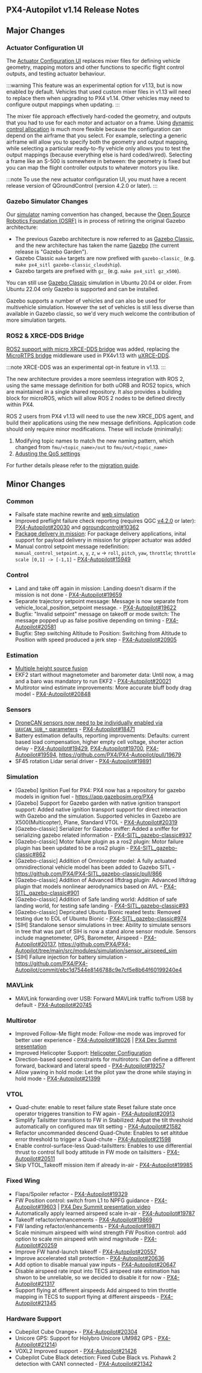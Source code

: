 ## PX4-Autopilot v1.14 Release Notes

## Major Changes

### Actuator Configuration UI

The [Actuator Configuration UI](../config/actuators.md) replaces mixer files for defining vehicle geometry, mapping motors and other functions to specific flight control outputs, and testing actuator behaviour.

:::warning
This feature was an experimental option for v1.13, but is now enabled by default.
Vehicles that used custom mixer files in v1.13 will need to replace them when upgrading to PX4 v1.14.
Other vehicles may need to configure output mappings when updating.
:::

The mixer file approach effectively hard-coded the geometry, and outputs that you had to use for each motor and actuator on a frame.
Using [dynamic control allocation](../concept/control_allocation.md) is much more flexible because the configuration can depend on the airframe that you select.
For example, selecting a generic airframe will allow you to specify both the geometry and output mapping, while selecting a particular ready-to-fly vehicle only allows you to test the output mappings (because everything else is hard coded/wired).
Selecting a frame like an S-500 is somewhere in between: the geometry is fixed but you can map the flight controller outputs to whatever motors you like.

:::note
To use the new actuator configuration UI, you must have a recent release version of QGroundControl (version 4.2.0 or later).
:::

### Gazebo Simulator Changes

Our [simulator](../simulation/README.md) naming convention has changed, because the [Open Source Robotics Foundation (OSRF)](https://www.openrobotics.org/) is in process of retiring the original Gazebo architecture:

- The previous Gazebo architecture is now referred to as [Gazebo Classic](../sim_gazebo_classic/README.md#running-the-simulation), and the new architecture has taken the name [Gazebo](../sim_gazebo_gz/README.md) (the current release is "Gazebo Garden").
- Gazebo Classic `make` targets are now prefixed with `gazebo-classic_` (e.g. `make px4_sitl gazebo-classic_cloudship`).
- Gazebo targets are prefixed with `gz_` (e.g. `make px4_sitl gz_x500`).

You can still use [Gazebo Classic](../sim_gazebo_classic/README.md#running-the-simulation) simulation in Ubuntu 20.04 or older.
From Ubuntu 22.04 only Gazebo is supported and can be installed.

Gazebo supports a number of vehicles and can also be used for multivehicle simulation.
However the set of vehicles is still less diverse than available in Gazebo classic, so we'd very much welcome the contribution of more simulation targets.

### ROS2 & XRCE-DDS Bridge

[ROS2 support with micro XRCE-DDS bridge](../ros/ros2_comm.md) was added, replacing the [MicroRTPS bridge](https://docs.px4.io/v1.13/en/middleware/micrortps.html) middleware used in PX4v1.13 with [uXRCE-DDS](../middleware/uxrce_dds.md).

:::note
XRCE-DDS was an experimental opt-in feature in v1.13.
:::

The new architecture provides a more seemless integration with ROS 2, using the same message definition for both uORB and ROS2 topics, which are maintained in a single shared repository.
It also provides a building block for microROS, which will allow ROS 2 nodes to be defined directly within PX4.

ROS 2 users from PX4 v1.13 will need to use the new XRCE_DDS agent, and build their applications using the new message definitions.
Application code should only require minor modifications.
These will include (minimally):

1. Modifying topic names to match the new naming pattern, which changed from `fmu/<topic_name>/out` to `fmu/out/<topic_name>`
1. [Adusting the QoS settings](../ros/ros2_comm.md#ros-2-subscriber-qos-settings)

For further details please refer to the [migration guide](../middleware/uxrce_dds.md#fast-rtps-to-uxrce-dds-migration-guidelines).


## Minor Changes

### Common

* Failsafe state machine rewrite and [web simulation](../config/safety_simulation.md)
* Improved preflight failure check reporting (requires QGC [v4.2.0](https://github.com/mavlink/qgroundcontrol/releases/tag/v4.2.0) or later): [PX4-Autopilot#20030](https://github.com/PX4/PX4-Autopilot/pull/20030) and [qgroundcontrol#10362](https://github.com/mavlink/qgroundcontrol/pull/10362)
* [Package delivery in mission](../advanced/package_delivery.md): For package delivery applications, inital support for payload delivery in mission for gripper actuator was added
* Manual control setpoint message redefinition: `manual_control_setpoint.x`, `y`, `z`, `w` -> `roll`, `pitch`, `yaw`, `throttle`; `throttle scale [0,1] -> [-1,1]` - [PX4-Autopilot#15949](https://github.com/PX4/PX4-Autopilot/pull/15949)

### Control

* Land and take off again in mission: Landing doesn't disarm if the mission is not done - [PX4-Autopilot#19659](https://github.com/PX4/PX4-Autopilot/pull/19659)
* Separate trajectory setpoint message: Message is now separate from vehicle_local_position_setpoint message. - [PX4-Autopilot#19622](https://github.com/PX4/PX4-Autopilot/pull/19622)
* Bugfix: "Invalid setpoint" message on takeoff or mode switch: The message popped up as false positive depending on timing - [PX4-Autopilot#20581](https://github.com/PX4/PX4-Autopilot/pull/20581)
* Bugfix: Step switching Altitude to Position: Switching from Altitude to Position with speed produced a jerk step - [PX4-Autopilot#20905](https://github.com/PX4/PX4-Autopilot/pull/20905)

### Estimation

* [Multiple height source fusion](../advanced_config/tuning_the_ecl_ekf.md#height)
* EKF2 start without magnetometer and barometer data: Until now, a mag and a baro was mandatory to run EKF2 - [PX4-Autopilot#20021](https://github.com/PX4/PX4-Autopilot/pull/20021)
* Multirotor wind estimate improvements: More accurate bluff body drag model - [PX4-Autopilot#20848](https://github.com/PX4/PX4-Autopilot/pull/20848)

### Sensors

* [DroneCAN sensors now need to be individually enabled via `UAVCAN_SUB_*` parameters](/dronecan/#dronecan-sensor-subscriptions) - [PX4-Autopilot#18471](https://github.com/PX4/PX4-Autopilot/pull/18471)
* Battery estimation defaults, reporting improvements: Defaults: current based load compensation, higher empty cell voltage, shorter action delay - [PX4-Autopilot#19429](https://github.com/PX4/PX4-Autopilot/pull/19429), [PX4-Autopilot#19700](https://github.com/PX4/PX4-Autopilot/pull/19700), [PX4-Autopilot#19594](https://github.com/PX4/PX4-Autopilot/pull/19594), https://github.com/PX4/PX4-Autopilot/pull/19679
* SF45 rotation Lidar serial driver - [PX4-Autopilot#19891](https://github.com/PX4/PX4-Autopilot/pull/19891)

### Simulation

* [Gazebo] Ignition Fuel for PX4: PX4 now has a repository for gazebo models in ignition fuel - https://app.gazebosim.org/PX4
* [Gazebo] Support for Gazebo garden with native ignition transport support: Added native ignition transport support for direct interaction with Gazebo and the simulation. Supported vehicles in Gazebo are X500(Multicopter), Plane, Standard VTOL - [PX4-Autopilot#20319](https://github.com/PX4/PX4-Autopilot/pull/20319)
* [Gazebo-classic] Serializer for Gazebo sniffer: Added a sniffer for serializing gazebo related information - [PX4-SITL_gazebo-classic#937](https://github.com/PX4/PX4-SITL_gazebo-classic/pull/937)
* [Gazebo-classic] Motor failure plugin as a ros2 plugin: Motor failure plugin has been updated to be a ros2 plugin -	[PX4-SITL_gazebo-classic#862](https://github.com/PX4/PX4-SITL_gazebo-classic/pull/862)
* [Gazebo-classic] Addition of Omnicopter model: A fully actuated omnidirectional vehicle model has been added to Gazebo SITL - https://github.com/PX4/PX4-SITL_gazebo-classic/pull/866
* [Gazebo-classic] Addition of Advanced liftdrag plugin: Advanced liftdrag plugin that models nonlinear aerodynamics based on AVL - [PX4-SITL_gazebo-classic#901](https://github.com/PX4/PX4-SITL_gazebo-classic/pull/901)
* [Gazebo-classic] Addition of Safe landing world: Addition of safe landing world, for testing safe landing - [PX4-SITL_gazebo-classic#93](https://github.com/PX4/PX4-SITL_gazebo-classic/pull/93)
* [Gazebo-classic] Depricated Ubuntu Bionic reated tests: Removed testing due to EOL of Ubuntu Bionic - [PX4-SITL_gazebo-classic#974](https://github.com/PX4/PX4-SITL_gazebo-classic/pull/974)
* [SIH] Standalone sensor simulations in tree: Ability to simulate sensors in tree that was part of SIH is now a stand alone sensor module. Sensors include magnetometer, GPS, Barometer, Airspeed - [PX4-Autopilot#20137](https://github.com/PX4/PX4-Autopilot/pull/20137), https://github.com/PX4/PX4-Autopilot/tree/main/src/modules/simulation/sensor_airspeed_sim
* [SIH] Failure injection for battery simulation - https://github.com/PX4/PX4-Autopilot/commit/ebc1d7544e8146788c9e7cf5e8b64f60199240e4

### MAVLink

* MAVLink forwarding over USB: Forward MAVLink traffic to/from USB by default - [PX4-Autopilot#20745](https://github.com/PX4/PX4-Autopilot/pull/20745)

### Multirotor

* Improved Follow-Me flight mode: Follow-me mode was improved for better user experience - [PX4-Autopilot#18026](https://github.com/PX4/PX4-Autopilot/pull/18026) | [PX4 Dev Summit presentation](https://www.youtube.com/watch?v=rYYso87cmxA)
* Improved Helicopter Support: [Helicopter Configuration](../config_heli/README.md)
* Direction-based speed constraints for multirotors: Can define a different forward, backward and lateral speed	- [PX4-Autopilot#19257](https://github.com/PX4/PX4-Autopilot/pull/19257)
* Allow yawing in hold mode: Let the pilot yaw the drone while staying in hold mode - [PX4-Autopilot#21399](https://github.com/PX4/PX4-Autopilot/pull/21399)

### VTOL

* Quad-chute: enable to reset failure state	Reset failure state once operator triggeres transition to FW again - [PX4-Autopilot#20913](https://github.com/PX4/PX4-Autopilot/pull/20913)
* Simplify Tailsitter transitions to FW in Stabilized: Adpat the tilt threshold automatically on configured max tilt setting - [PX4-Autopilot#21582](https://github.com/PX4/PX4-Autopilot/pull/21582)
* Refactor uncommanded descend Quad-Chute: Enables to set altitdue error threshold to trigger a Quad-chute - [PX4-Autopilot#21598](https://github.com/PX4/PX4-Autopilot/pull/21598)
* Enable control-surface-less Quad-tailsitters: Enables to use differential thrust to control full body attitude in FW mode on tailsitters - [PX4-Autopilot#20511](https://github.com/PX4/PX4-Autopilot/pull/20511)
* Skip VTOL_Takeoff mission item if already in-air - [PX4-Autopilot#19985](https://github.com/PX4/PX4-Autopilot/pull/19985)

### Fixed Wing

* Flaps/Spoiler refactor - [PX4-Autopilot#19329](https://github.com/PX4/PX4-Autopilot/pull/19329)
* FW Position control: switch from L1 to NPFG guidance - [PX4-Autopilot#19603](https://github.com/PX4/PX4-Autopilot/pull/19603) | [PX4 Dev Summit presentation video](https://www.youtube.com/watch?v=LY6hYBCdy-0)
* Automatically apply learned airspeed scale in-air	- [PX4-Autopilot#19787](https://github.com/PX4/PX4-Autopilot/pull/19787)
* Takeoff refactor/enhancements - [PX4-Autopilot#19869](https://github.com/PX4/PX4-Autopilot/pull/19869)
* FW landing refactor/enhancements - [PX4-Autopilot#19871](https://github.com/PX4/PX4-Autopilot/pull/19871)
* Scale minimum airspeed with wind strength	FW Position control: add option to scale min airspeed wtih wind magnitude - [PX4-Autopilot#20259](https://github.com/PX4/PX4-Autopilot/pull/20259)
* Improve FW hand-launch takeoff - [PX4-Autopilot#20557](https://github.com/PX4/PX4-Autopilot/pull/20557)
* Improve accelerated stall protection - [PX4-Autopilot#20636](https://github.com/PX4/PX4-Autopilot/pull/20636)
* Add option to disable manual yaw inputs - [PX4-Autopilot#20647](https://github.com/PX4/PX4-Autopilot/pull/20647)
* Disable airspeed rate input into TECS	airspeed rate estimation has shwon to be unreliable, so we decided to disable it for now - [PX4-Autopilot#21317](https://github.com/PX4/PX4-Autopilot/pull/21317)
* Support flying at different airspeeds	Add airspeed to trim throttle mapping in TECS to support flying at different airspeeds - [PX4-Autopilot#21345](https://github.com/PX4/PX4-Autopilot/pull/21345)

### Hardware Support

* Cubepilot Cube Orange+ - [PX4-Autopilot#20304](https://github.com/PX4/PX4-Autopilot/pull/20304)
* Unicore GPS: Support for Holybro Unicore UM982 GPS - [PX4-Autopilot#21214](https://github.com/PX4/PX4-Autopilot/pull/21214))
* VOXL2 Improved support - [PX4-Autopilot#21426](https://github.com/PX4/PX4-Autopilot/pull/21426)
* Cubepilot Cube Black detection: Fixed Cube Black vs. Pixhawk 2 detection with CAN1 connected - [PX4-Autopilot#21342](https://github.com/PX4/PX4-Autopilot/pull/21342)